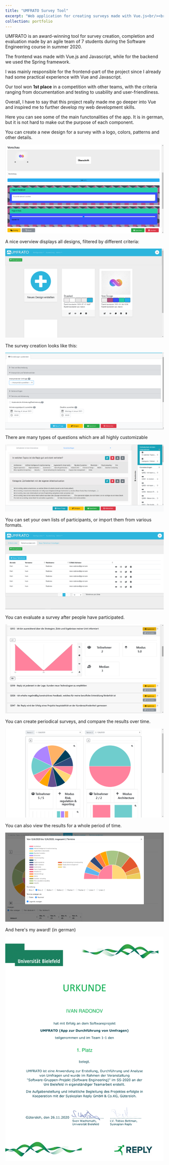 ```yaml
---
title: "UMFRATO Survey Tool"
excerpt: "Web application for creating surveys made with Vue.js<br/><br/><img src='/images/des_over.png'>"
collection: portfolio
---
```


UMFRATO is an award-winning tool for survey creation, completion and evaluation made by an agile team of 7 students during the Software Engineering course in summer 2020.

The frontend was made with Vue.js and Javascript, while for the backend we used the Spring framework.

I was mainly responsible for the frontend-part of the project since I already had some practical experience with Vue and Javascript.

Our tool won <b>1st place</b> in a competition with other teams, with the criteria ranging from documentation and testing to usability and user-friendliness.

Overall,  I have to say that this project really made me go deeper into Vue and inspired me to further develop my web development skills.

Here you can see some of the main functonalities of the app. It is in german, but it is not hard to make out the purpose of each component.

You can create a new design for a survey with a logo, colors, patterns and other details.

<img src='/images/des_cr.png'>

A nice overview displays all designs, filtered by different criteria:

<img src='/images/des_over.png'>

The survey creation looks like this:

<img src='/images/surv_cr.png'>

There are many types of questions which are all highly customizable

<img src='/images/surv.png'>

You can set your own lists of participants, or import them from various formats.

<img src='/images/part.png'>

You can evaluate a survey after people have participated.

<img src='/images/eval.png'>

You can create periodical surveys, and compare the results over time.

<img src='/images/comp.png'>

You can also view the results for a whole period of time.

<img src='/images/ts.png'>

And here's my award! (in german)

<img src='/images/award.png'>
